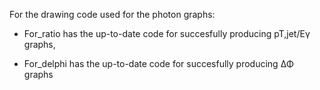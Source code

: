 For the drawing code used for the photon graphs:
- For_ratio has the up-to-date code for succesfully producing pT,jet/Eγ graphs,
  
- For_delphi has the up-to-date code for succesfully producing ΔΦ graphs
